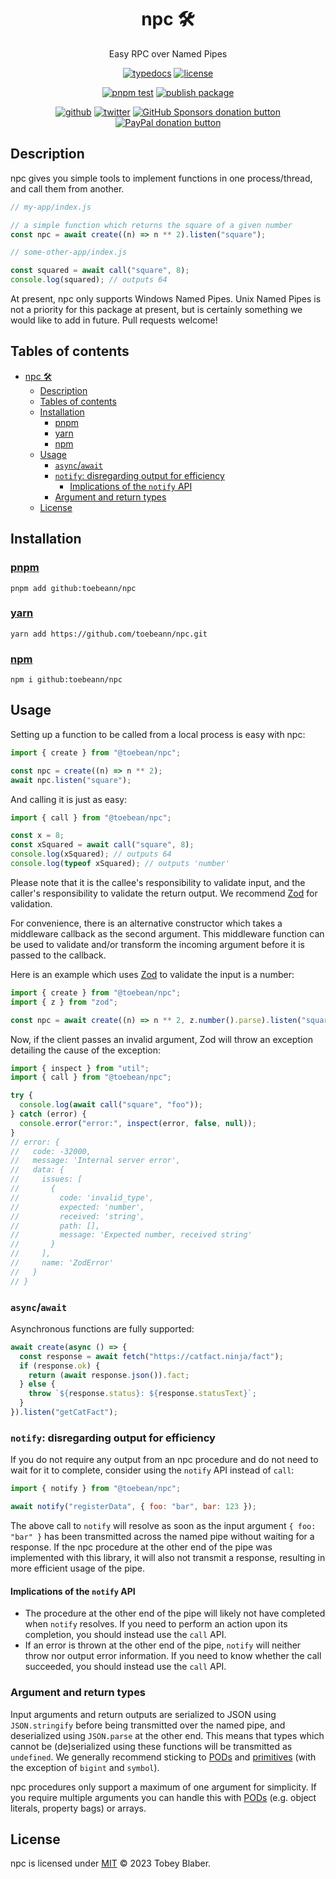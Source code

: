 <center>

# npc 🛠️

Easy RPC over Named Pipes

[![typedocs](https://img.shields.io/badge/docs-informational.svg?logo=typescript&labelColor=222&style=flat-square)](https://toebeann.github.io/npc "Read the documentation on Github Pages") [![license](https://img.shields.io/github/license/toebeann/npc.svg?logo=open-source-initiative&logoColor=3DA639&color=informational&labelColor=222&style=flat-square)](https://github.com/toebeann/npc/blob/main/LICENSE "View the license on GitHub")

[![pnpm test](https://img.shields.io/github/actions/workflow/status/toebeann/npc/pnpm%20test.yml?logo=github&logoColor=aaa&label=npm%20test&labelColor=222&style=flat-square)](https://github.com/toebeann/npc/actions/workflows/pnpm%20test.yml "View pnpm test on GitHub Actions") [![publish package](https://img.shields.io/github/actions/workflow/status/toebeann/npc/publish%20package.yml?logo=github&logoColor=aaa&label=publish%20package&labelColor=222&style=flat-square)](https://github.com/toebeann/npc/actions/workflows/publish%20package.yml "View publish package on GitHub Actions")

[![github](https://img.shields.io/badge/source-informational.svg?logo=github&labelColor=222&style=flat-square)](https://github.com/toebeann/npc "View npc on GitHub") [![twitter](https://img.shields.io/badge/follow-blue.svg?logo=twitter&label&labelColor=222&style=flat-square)](https://twitter.com/toebean__ "Follow @toebean__ on Twitter") [![GitHub Sponsors donation button](https://img.shields.io/badge/sponsor-e5b.svg?logo=github%20sponsors&labelColor=222&style=flat-square)](https://github.com/sponsors/toebeann "Sponsor npc on GitHub") [![PayPal donation button](https://img.shields.io/badge/donate-e5b.svg?logo=paypal&labelColor=222&style=flat-square)](https://paypal.me/tobeyblaber "Donate to npc with PayPal")

</center>

## Description

npc gives you simple tools to implement functions in one process/thread, and call them from another.

```js
// my-app/index.js

// a simple function which returns the square of a given number
const npc = await create((n) => n ** 2).listen("square");
```

```js
// some-other-app/index.js

const squared = await call("square", 8);
console.log(squared); // outputs 64
```

At present, npc only supports Windows Named Pipes. Unix Named Pipes is not a priority for this package at present, but is certainly something we would like to add in future. Pull requests welcome!

## Tables of contents

- [npc 🛠️](#npc-️)
  - [Description](#description)
  - [Tables of contents](#tables-of-contents)
  - [Installation](#installation)
    - [pnpm](#pnpm)
    - [yarn](#yarn)
    - [npm](#npm)
  - [Usage](#usage)
    - [`async`/`await`](#asyncawait)
    - [`notify`: disregarding output for efficiency](#notify-disregarding-output-for-efficiency)
      - [Implications of the `notify` API](#implications-of-the-notify-api)
    - [Argument and return types](#argument-and-return-types)
  - [License](#license)

## Installation

### [pnpm](https://pnpm.io "pnpm is a fast, disk space efficient package manager")

```shell
pnpm add github:toebeann/npc
```

### [yarn](https://yarnpkg.com "Yarn is a package manager that doubles down as project manager")

```shell
yarn add https://github.com/toebeann/npc.git
```

### [npm](https://npmjs.com "npm is the package manager for Node.js")

```shell
npm i github:toebeann/npc
```

## Usage

Setting up a function to be called from a local process is easy with npc:

```js
import { create } from "@toebean/npc";

const npc = create((n) => n ** 2);
await npc.listen("square");
```

And calling it is just as easy:

```js
import { call } from "@toebean/npc";

const x = 8;
const xSquared = await call("square", 8);
console.log(xSquared); // outputs 64
console.log(typeof xSquared); // outputs 'number'
```

Please note that it is the callee's responsibility to validate input, and the caller's responsibility to validate the return output. We recommend [Zod](https://zod.dev) for validation.

For convenience, there is an alternative constructor which takes a middleware callback as the second argument. This middleware function can be used to validate and/or transform the incoming argument before it is passed to the callback.

Here is an example which uses [Zod](https://zod.dev) to validate the input is a number:

```js
import { create } from "@toebean/npc";
import { z } from "zod";

const npc = await create((n) => n ** 2, z.number().parse).listen("square");
```

Now, if the client passes an invalid argument, Zod will throw an exception detailing the cause of the exception:

```js
import { inspect } from "util";
import { call } from "@toebean/npc";

try {
  console.log(await call("square", "foo"));
} catch (error) {
  console.error("error:", inspect(error, false, null));
}
// error: {
//   code: -32000,
//   message: 'Internal server error',
//   data: {
//     issues: [
//       {
//         code: 'invalid_type',
//         expected: 'number',
//         received: 'string',
//         path: [],
//         message: 'Expected number, received string'
//       }
//     ],
//     name: 'ZodError'
//   }
// }
```

### `async`/`await`

Asynchronous functions are fully supported:

```js
await create(async () => {
  const response = await fetch("https://catfact.ninja/fact");
  if (response.ok) {
    return (await response.json()).fact;
  } else {
    throw `${response.status}: ${response.statusText}`;
  }
}).listen("getCatFact");
```

### `notify`: disregarding output for efficiency

If you do not require any output from an npc procedure and do not need to wait for it to complete, consider using the `notify` API instead of `call`:

```js
import { notify } from "@toebean/npc";

await notify("registerData", { foo: "bar", bar: 123 });
```

The above call to `notify` will resolve as soon as the input argument `{ foo: "bar" }` has been transmitted across the named pipe without waiting for a response. If the npc procedure at the other end of the pipe was implemented with this library, it will also not transmit a response, resulting in more efficient usage of the pipe.

#### Implications of the `notify` API

- The procedure at the other end of the pipe will likely not have completed when `notify` resolves. If you need to perform an action upon its completion, you should instead use the `call` API.
- If an error is thrown at the other end of the pipe, `notify` will neither throw nor output error information. If you need to know whether the call succeeded, you should instead use the `call` API.

### Argument and return types

Input arguments and return outputs are serialized to JSON using `JSON.stringify` before being transmitted over the named pipe, and deserialized using `JSON.parse` at the other end. This means that types which cannot be (de)serialized using these functions will be transmitted as `undefined`. We generally recommend sticking to [PODs](https://en.wikipedia.org/wiki/Passive_data_structure "plain old data objects") and [primitives](https://developer.mozilla.org/en-US/docs/Glossary/Primitive) (with the exception of `bigint` and `symbol`).

npc procedures only support a maximum of one argument for simplicity. If you require multiple arguments you can handle this with [PODs](https://en.wikipedia.org/wiki/Passive_data_structure "plain old data objects") (e.g. object literals, property bags) or arrays.

## License

npc is licensed under [MIT](https://github.com/toebeann/npc/blob/main/LICENSE) © 2023 Tobey Blaber.

